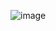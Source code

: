 ![image](https://github.com/danghieuliem/learn-animejs/assets/60537515/e04543b4-0dfc-4a89-88e2-803252cf76c4)
